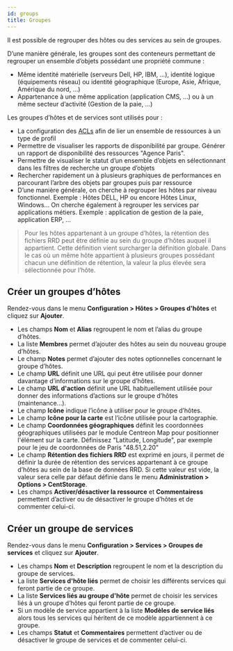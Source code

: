 ```yaml
---
id: groups
title: Groupes
---
```


Il est possible de regrouper des hôtes ou des services au sein de groupes.

D’une manière générale, les groupes sont des conteneurs permettant de regrouper un ensemble d’objets possédant une
propriété commune :

* Même identité matérielle (serveurs Dell, HP, IBM, ...), identité logique (équipements réseau) ou identité géographique
  (Europe, Asie, Afrique, Amérique du nord, ...)
* Appartenance à une même application (application CMS, ...) ou à un même secteur d’activité (Gestion de la paie, ...)

Les groupes d’hôtes et de services sont utilisés pour :

* La configuration des [ACLs](../administration/access-control-lists.md) afin de lier un ensemble de ressources à un type de profil
* Permettre de visualiser les rapports de disponibilité par groupe. Générer un rapport de disponibilité des ressources
  "Agence Paris".
* Permettre de visualiser le statut d’un ensemble d’objets en sélectionnant dans les filtres de recherche un groupe d’objets
* Rechercher rapidement un à plusieurs graphiques de performances en parcourant l’arbre des objets par groupes puis par ressource
* D’une manière générale, on cherche à regrouper les hôtes par niveau fonctionnel. Exemple : Hôtes DELL, HP ou encore
  Hôtes Linux, Windows... On cherche également à regrouper les services par applications métiers. Exemple : application de
  gestion de la paie, application ERP, ...

> Pour les hôtes appartenant à un groupe d’hôtes, la rétention des fichiers RRD peut être définie au sein du groupe
> d’hôtes auquel il appartient. Cette définition vient surcharger la définition globale. Dans le cas où un même hôte
> appartient à plusieurs groupes possédant chacun une définition de rétention, la valeur la plus élevée sera
> sélectionnée pour l’hôte.

## Créer un groupes d’hôtes

Rendez-vous dans le menu **Configuration > Hôtes > Groupes d'hôtes** et cliquez sur **Ajouter**.

* Les champs **Nom** et **Alias** regroupent le nom et l’alias du groupe d’hôtes.
* La liste **Membres** permet d’ajouter des hôtes au sein du nouveau groupe d’hôtes.
* Le champ **Notes** permet d’ajouter des notes optionnelles concernant le groupe d’hôtes.
* Le champ **URL** définit une URL qui peut être utilisée pour donner davantage d’informations sur le groupe d’hôtes.
* Le champ **URL d'action** définit une URL habituellement utilisée pour donner des informations d’actions sur le groupe
  d’hôtes (maintenance...).
* Le champ **Icône** indique l’icône à utiliser pour le groupe d’hôtes.
* Le champ **Icône pour la carte** est l’icône utilisée pour la cartographie.
* Le champ **Coordonnées géographiques** définit les coordonnées géographiques utilisées par le module Centreon Map pour positionner
  l'élément sur la carte. Définissez "Latitude, Longitude", par exemple pour le jeu de coordonnées de Paris "48.51,2.20"
* Le champ **Rétention des fichiers RRD** est exprimé en jours, il permet de définir la durée de rétention des services appartenant
  à ce groupe d’hôtes au sein de la base de données RRD. Si cette valeur est vide, la valeur sera celle par défaut
  définie dans le menu **Administration > Options > CentStorage**.
* Les champs **Activer/désactiver la ressource** et **Commentairess** permettent d’activer ou de désactiver le groupe d’hôtes et de commenter celui-ci.

## Créer un groupe de services

Rendez-vous dans le menu **Configuration > Services > Groupes de services** et cliquez sur **Ajouter**.

* Les champs **Nom** et **Description** regroupent le nom et la description du groupe de services.
* La liste **Services d'hôte liés** permet de choisir les différents services qui feront partie de ce groupe.
* La liste **Services liés au groupe d'hôte** permet de choisir les services liés à un groupe d’hôtes qui feront partie de
  ce groupe.
* Si un modèle de service appartient à la liste  **Modèles de service liés** alors tous les services qui héritent de
  ce modèle appartiennent à ce groupe.
* Les champs  **Statut** et **Commentaires** permettent d’activer ou de désactiver le groupe de services et de commenter
  celui-ci.
